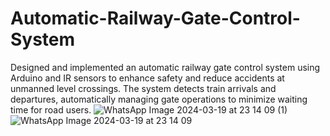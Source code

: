 # Automatic-Railway-Gate-Control-System
Designed and implemented an automatic railway gate control system using Arduino and IR sensors to enhance safety and reduce accidents at unmanned level crossings. The system detects train arrivals and departures, automatically managing gate operations to minimize waiting time for road users.
![WhatsApp Image 2024-03-19 at 23 14 09 (1)](https://github.com/vasireddyujwala/Automatic-Railway-Gate-Control-System/assets/92040231/2d632663-806f-4896-a510-f86d81399bdd)
![WhatsApp Image 2024-03-19 at 23 14 09](https://github.com/vasireddyujwala/Automatic-Railway-Gate-Control-System/assets/92040231/195edcdc-68d9-4411-80f4-fc616116f642)


